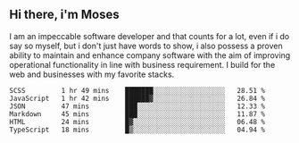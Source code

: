 ## Hi there, i'm Moses

I am an impeccable software developer and that counts for a lot, even if i do say so myself, but i don't just have words to show, i also possess a proven ability to maintain and enhance company software with the aim of improving operational functionality in line with business requirement. I build for the web and businesses with my favorite stacks.
<!--START_SECTION:waka-->

```text
SCSS         1 hr 49 mins    ███████░░░░░░░░░░░░░░░░░░   28.51 %
JavaScript   1 hr 42 mins    ██████▓░░░░░░░░░░░░░░░░░░   26.84 %
JSON         47 mins         ███░░░░░░░░░░░░░░░░░░░░░░   12.33 %
Markdown     45 mins         ███░░░░░░░░░░░░░░░░░░░░░░   11.87 %
HTML         24 mins         █▓░░░░░░░░░░░░░░░░░░░░░░░   06.48 %
TypeScript   18 mins         █▒░░░░░░░░░░░░░░░░░░░░░░░   04.94 %
```

<!--END_SECTION:waka-->
